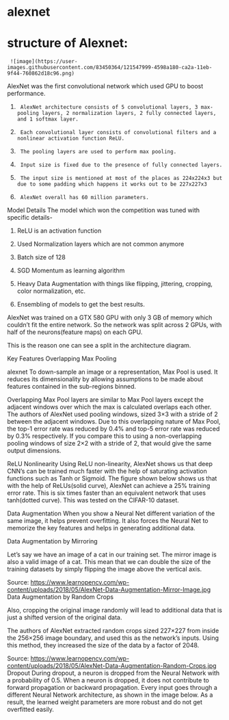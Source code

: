 # alexnet




# structure of Alexnet:
     
     
     
     ![image](https://user-images.githubusercontent.com/83450364/121547999-4598a180-ca2a-11eb-9f44-760862d18c96.png)

AlexNet was the first convolutional network which used GPU to boost performance. 

1.      AlexNet architecture consists of 5 convolutional layers, 3 max-pooling layers, 2 normalization layers, 2 fully connected layers, and 1 softmax layer. 

2.      Each convolutional layer consists of convolutional filters and a nonlinear activation function ReLU. 

3.      The pooling layers are used to perform max pooling. 

4.      Input size is fixed due to the presence of fully connected layers.

5.      The input size is mentioned at most of the places as 224x224x3 but due to some padding which happens it works out to be 227x227x3 

6.      AlexNet overall has 60 million parameters.

Model Details 
The model which won the competition was tuned with specific details-

1. ReLU is an activation function 

2. Used Normalization layers which are not common anymore 

3. Batch size of 128 

4. SGD Momentum as learning algorithm 

5. Heavy Data Augmentation with things like flipping, jittering, cropping, color normalization, etc. 

6. Ensembling of models to get the best results. 

AlexNet was trained on a GTX 580 GPU with only 3 GB of memory which couldn’t fit the entire network. So the network was split across 2 GPUs, with half of the neurons(feature maps) on each GPU. 

This is the reason one can see a split in the architecture diagram. 

Key Features
Overlapping Max Pooling

alexnet
To down-sample an image or a representation, Max Pool is used. It reduces its dimensionality by allowing assumptions to be made about features contained in the sub-regions binned. 

Overlapping Max Pool layers are similar to Max Pool layers except the adjacent windows over which the max is calculated overlaps each other. The authors of AlexNet used pooling windows, sized 3×3 with a stride of 2 between the adjacent windows. Due to this overlapping nature of Max Pool, the top-1 error rate was reduced by 0.4% and top-5 error rate was reduced by 0.3% respectively. If you compare this to using a non-overlapping pooling windows of size 2×2 with a stride of 2, that would give the same output dimensions.

ReLU Nonlinearity 
Using ReLU non-linearity, AlexNet shows us that deep CNN’s can be trained much faster with the help of saturating activation functions such as Tanh or Sigmoid. The figure shown below shows us that with the help of ReLUs(solid curve), AlexNet can achieve a 25% training error rate. This is six times faster than an equivalent network that uses tanh(dotted curve). This was tested on the CIFAR-10 dataset.


Data Augmentation 
When you show a Neural Net different variation of the same image, it helps prevent overfitting. It also forces the Neural Net to memorize the key features and helps in generating additional data. 

Data Augmentation by Mirroring

Let’s say we have an image of a cat in our training set. The mirror image is also a valid image of a cat. This mean that we can double the size of the training datasets by simply flipping the image above the vertical axis.


Source: https://www.learnopencv.com/wp-content/uploads/2018/05/AlexNet-Data-Augmentation-Mirror-Image.jpg
Data Augmentation by Random Crops

Also, cropping the original image randomly will lead to additional data that is just a shifted version of the original data.

The authors of AlexNet extracted random crops sized 227×227 from inside the 256×256 image boundary, and used this as the network’s inputs. Using this method, they increased the size of the data by a factor of 2048.


Source: https://www.learnopencv.com/wp-content/uploads/2018/05/AlexNet-Data-Augmentation-Random-Crops.jpg
Dropout
During dropout, a neuron is dropped from the Neural Network with a probability of 0.5. When a neuron is dropped, it does not contribute to forward propagation or backward propagation. Every input goes through a different Neural Network architecture, as shown in the image below. As a result, the learned weight parameters are more robust and do not get overfitted easily.

